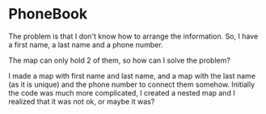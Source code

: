 # PhoneBook

The problem is that I don't know how to arrange the information. So, I have a first name, a last name and a phone number.

The map can only hold 2 of them, so how can I solve the problem?

I made a map with first name and last name, and a map with the last name (as it is unique) and the phone number to connect them somehow.
Initially the code was much more complicated, I created a nested map and I realized that it was not ok, or maybe it was?

